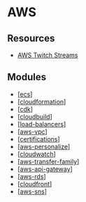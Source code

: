 # AWS

Resources
---

- [AWS Twitch Streams
    ](https://aws.amazon.com/developer/community/live-video)

Modules
---

- [[ecs]]
- [[cloudformation]]
- [[cdk]]
- [[cloudbuild]]
- [[load-balancers]]
- [[aws-vpc]]
- [[certifications]]
- [[aws-personalize]]
- [[cloudwatch]]
- [[aws-transfer-family]]
- [[aws-api-gateway]]
- [[aws-rds]]
- [[cloudfront]]
- [[aws-sns]]

[//begin]: # "Autogenerated link references for markdown compatibility"
[ecs]: ecs/ecs.md "ECS"
[cloudformation]: cloudformation/cloudformation.md "CloudFormation"
[cdk]: cdk/cdk.md "CDK"
[cloudbuild]: cloudbuild/cloudbuild.md "CloudBuild"
[load-balancers]: load-balancers/load-balancers.md "Load Balancers"
[aws-vpc]: vpc/aws-vpc.md "AWS VPC"
[certifications]: certifications/certifications.md "Certifications"
[aws-personalize]: aws-personalize/aws-personalize.md "AWS Personalize"
[cloudwatch]: cloudwatch/cloudwatch.md "CloudWatch"
[aws-transfer-family]: aws-transfer-family/aws-transfer-family.md "AWS Transfer Family"
[aws-api-gateway]: aws-api-gateway/aws-api-gateway.md "aws-api-gateway"
[aws-rds]: aws-rds/aws-rds.md "AWS RDS"
[cloudfront]: cloudfront/cloudfront.md "Cloudfront"
[aws-sns]: aws-sns/aws-sns.md "AWS SNS"
[//end]: # "Autogenerated link references"
